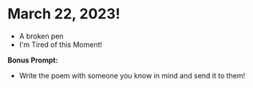 # March 22, 2023!
- A broken pen
- I'm Tired of this Moment!

**Bonus Prompt:**
- Write the poem with someone you know in mind and send it to them!
